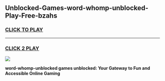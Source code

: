 
## Unblocked-Games-word-whomp-unblocked-Play-Free-bzahs
<h3>
<a href="https://premium76.site?title=word-whomp-unblocked&ref=21A">CLICK TO PLAY</a></h3>
<hr>

<h3>
<a href="https://premium76.site?title=word-whomp-unblocked&ref=21A">CLICK 2 PLAY</a>
  
</h3>

<a href="https://premium76.site?title=word-whomp-unblocked&ref=21A"><img src="https://clearcache.store/games.png"></a>


**word-whomp-unblocked games unblocked: Your Gateway to Fun and Accessible Online Gaming**
